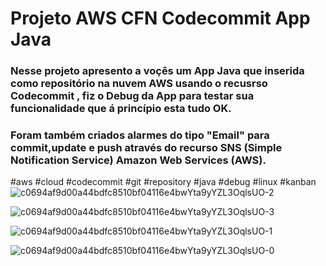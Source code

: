 # Projeto  AWS CFN Codecommit App Java

### Nesse projeto apresento a voçês um App Java que inserida como repositório na nuvem AWS usando o recusrso Codecommit , fiz o Debug da App para testar sua funcionalidade que á princípio esta tudo OK.
### Foram também criados alarmes do tipo "Email" para commit,update e push através do recurso SNS (Simple Notification Service) Amazon Web Services (AWS).

#aws #cloud #codecommit #git #repository #java #debug #linux #kanban
![c0694af9d00a44bdfc8510bf04116e4bwYta9yYZL3OqlsUO-2](https://user-images.githubusercontent.com/52017205/199774097-ed58decc-e4c2-4d5e-802c-c473032a8065.png)

![c0694af9d00a44bdfc8510bf04116e4bwYta9yYZL3OqlsUO-3](https://user-images.githubusercontent.com/52017205/199774717-05f56262-211d-4704-8fc6-eed8b44238e5.png)

![c0694af9d00a44bdfc8510bf04116e4bwYta9yYZL3OqlsUO-1](https://user-images.githubusercontent.com/52017205/199774838-38b62d7d-7775-4947-9a68-f5ee9cabb1a9.png)

![c0694af9d00a44bdfc8510bf04116e4bwYta9yYZL3OqlsUO-0](https://user-images.githubusercontent.com/52017205/199774924-663fd121-0ac2-485e-8a95-428339666010.png)
